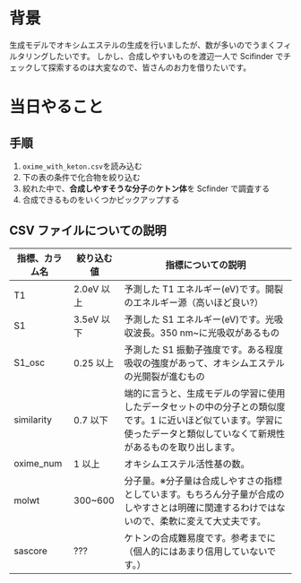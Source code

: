 # 背景

生成モデルでオキシムエステルの生成を行いましたが、数が多いのでうまくフィルタリングしたいです。
しかし、合成しやすいものを渡辺一人で Scifinder でチェックして探索するのは大変なので、皆さんのお力を借りたいです。

# 当日やること

## 手順

1. `oxime_with_keton.csv`を読み込む
2. 下の表の条件で化合物を絞り込む
3. 絞れた中で、**合成しやすそうな分子**の**ケトン体**を Scfinder で調査する
4. 合成できるものをいくつかピックアップする

## CSV ファイルについての説明

| 指標、カラム名 | 絞り込む値 | 指標についての説明                                                                                                                                                         |
| -------------- | ---------- | -------------------------------------------------------------------------------------------------------------------------------------------------------------------------- |
| T1             | 2.0eV 以上 | 予測した T1 エネルギー(eV)です。開裂のエネルギー源（高いほど良い?）                                                                                                        |
| S1             | 3.5eV 以下 | 予測した S1 エネルギー(eV)です。光吸収波長。350 nm~に光吸収があるもの                                                                                                      |
| S1_osc         | 0.25 以上  | 予測した S1 振動子強度です。ある程度吸収の強度があって、オキシムエステルの光開裂が進むもの                                                                                 |
| similarity     | 0.7 以下   | 端的に言うと、生成モデルの学習に使用したデータセットの中の分子との類似度です。1 に近いほど似ています。学習に使ったデータと類似していなくて新規性があるものを取り出します。 |
| oxime_num      | 1 以上     | オキシムエステル活性基の数。                                                                                                                                               |
| molwt          | 300~600    | 分子量。※分子量は合成しやすさの指標としています。もちろん分子量が合成のしやすさとは明確に関連するわけではないので、柔軟に変えて大丈夫です。                                |
| sascore        | ???        | ケトンの合成難易度です。参考までに（個人的にはあまり信用していないです。）                                                                                                 |
